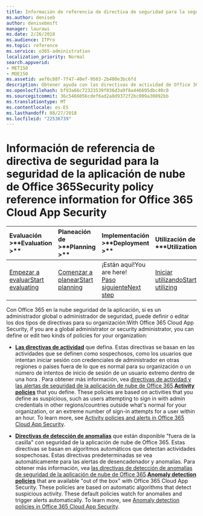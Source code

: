 ```yaml
---
title: Información de referencia de directiva de seguridad para la seguridad de la aplicación de nube de Office 365
ms.author: deniseb
author: denisebmsft
manager: laurawi
ms.date: 2/26/2018
ms.audience: ITPro
ms.topic: reference
ms.service: o365-administration
localization_priority: Normal
search.appverid:
- MET150
- MOE150
ms.assetid: aef6c88f-7f47-40ef-9503-2b400e3bc6fd
description: Obtener ayuda con las directivas de actividad de Office 365 y las directivas de detección de anomalías.
ms.openlocfilehash: bf93a66c72323539f036d3a9f8a446695dbc40c0
ms.sourcegitcommit: 36c5466056cdef6ad2a8d9372f2bc009a30892bb
ms.translationtype: MT
ms.contentlocale: es-ES
ms.lasthandoff: 08/27/2018
ms.locfileid: "22536739"
---
```

# <a name="security-policy-reference-information-for-office-365-cloud-app-security"></a><span data-ttu-id="513b3-103">Información de referencia de directiva de seguridad para la seguridad de la aplicación de nube de Office 365</span><span class="sxs-lookup"><span data-stu-id="513b3-103">Security policy reference information for Office 365 Cloud App Security</span></span>
  
|<span data-ttu-id="513b3-104">Evaluación **\>**</span><span class="sxs-lookup"><span data-stu-id="513b3-104">****Evaluation** \>**</span></span>|<span data-ttu-id="513b3-105">Planeación de **\>**</span><span class="sxs-lookup"><span data-stu-id="513b3-105">****Planning** \>**</span></span>|<span data-ttu-id="513b3-106">Implementación **\>**</span><span class="sxs-lookup"><span data-stu-id="513b3-106">****Deployment** \>**</span></span>|<span data-ttu-id="513b3-107">Utilización de \*\*\*</span><span class="sxs-lookup"><span data-stu-id="513b3-107">****Utilization****</span></span>|
|:-----|:-----|:-----|:-----|
|[<span data-ttu-id="513b3-108">Empezar a evaluar</span><span class="sxs-lookup"><span data-stu-id="513b3-108">Start evaluating</span></span>](office-365-cas-overview.md) <br/> |[<span data-ttu-id="513b3-109">Comenzar a planear</span><span class="sxs-lookup"><span data-stu-id="513b3-109">Start planning</span></span>](get-ready-for-office-365-cas.md) <br/> |<span data-ttu-id="513b3-110">¡Están aquí!</span><span class="sxs-lookup"><span data-stu-id="513b3-110">You are here!</span></span>  <br/> [<span data-ttu-id="513b3-111">Paso siguiente</span><span class="sxs-lookup"><span data-stu-id="513b3-111">Next step</span></span>](review-office-365-cas-alerts.md) <br/> |[<span data-ttu-id="513b3-112">Iniciar utilizando</span><span class="sxs-lookup"><span data-stu-id="513b3-112">Start utilizing</span></span>](utilization-activities-for-ocas.md) <br/> |
   
<span data-ttu-id="513b3-113">Con Office 365 en la nube seguridad de la aplicación, si es un administrador global o administrador de seguridad, puede definir o editar los dos tipos de directivas para su organización:</span><span class="sxs-lookup"><span data-stu-id="513b3-113">With Office 365 Cloud App Security, if you are a global administrator or security administrator, you can define or edit two kinds of policies for your organization:</span></span>
  
- <span data-ttu-id="513b3-p101">**[Las directivas de actividad](activity-policies-and-alerts.md)** que defina. Estas directivas se basan en las actividades que se definen como sospechosos, como los usuarios que intentan iniciar sesión con credenciales de administrador en otras regiones o países fuera de lo que es normal para su organización o un número de intentos de inicio de sesión de un usuario extremo dentro de una hora . Para obtener más información, vea [directivas de actividad y las alertas de seguridad de la aplicación de nube de Office 365](activity-policies-and-alerts.md).</span><span class="sxs-lookup"><span data-stu-id="513b3-p101">**[Activity policies](activity-policies-and-alerts.md)** that you define. These policies are based on activities that you define as suspicious, such as users attempting to sign in with admin credentials in other regions/countries outside what's normal for your organization, or an extreme number of sign-in attempts for a user within an hour. To learn more, see [Activity policies and alerts in Office 365 Cloud App Security](activity-policies-and-alerts.md).</span></span>
    
- <span data-ttu-id="513b3-p102">**[Directivas de detección de anomalías](anomaly-detection-policies-in-ocas.md)** que están disponible "fuera de la casilla" con seguridad de la aplicación de nube de Office 365. Estas directivas se basan en algoritmos automáticos que detectan actividades sospechosas. Estas directivas predeterminadas se vea automáticamente para las alertas de desencadenador y anomalías. Para obtener más información, vea [las directivas de detección de anomalías de seguridad de la aplicación de nube de Office 365](anomaly-detection-policies-in-ocas.md).</span><span class="sxs-lookup"><span data-stu-id="513b3-p102">**[Anomaly detection policies](anomaly-detection-policies-in-ocas.md)** that are available "out of the box" with Office 365 Cloud App Security. These policies are based on automatic algorithms that detect suspicious activity. These default policies watch for anomalies and trigger alerts automatically. To learn more, see [Anomaly detection policies in Office 365 Cloud App Security](anomaly-detection-policies-in-ocas.md).</span></span>
    


